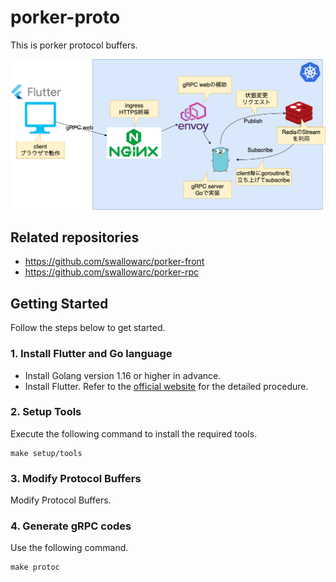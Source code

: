 # porker-proto

This is porker protocol buffers.

![system diagram](docs/system_diagram.drawio.png)

## Related repositories
- https://github.com/swallowarc/porker-front
- https://github.com/swallowarc/porker-rpc

## Getting Started
Follow the steps below to get started.

### 1. Install Flutter and Go language

- Install Golang version 1.16 or higher in advance.
- Install Flutter. Refer to the [official website](https://flutter.dev/docs/get-started/install) for the detailed procedure.

### 2. Setup Tools

Execute the following command to install the required tools.

```shell
make setup/tools
```

### 3. Modify Protocol Buffers

Modify Protocol Buffers.

### 4. Generate gRPC codes

Use the following command.

```shell
make protoc
```
